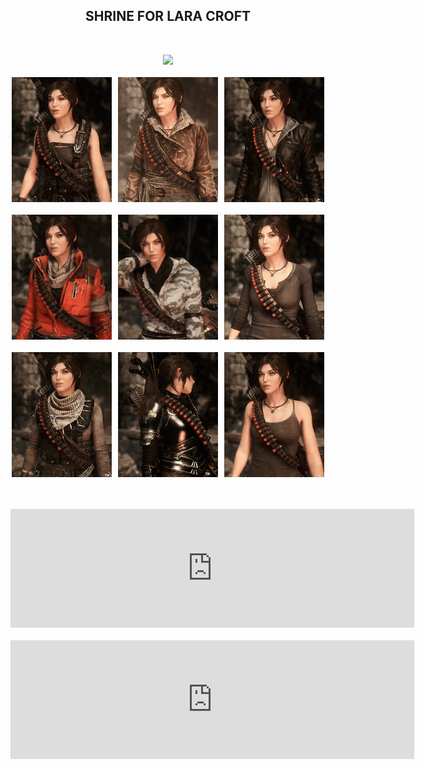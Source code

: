 <h2 align="center">
SHRINE FOR LARA CROFT
</h2>
<br>
<p align="center">
  <img src="http://cdn.edgecast.steamstatic.com/steam/apps/391220/extras/ROTTR_AimGreater_30.jpg" />
  <br>
  <br>
  <img src="../images/lara_croft/595675716_preview_tumblr_nzfm6rPpdJ1twquoto1_500.gif" />
  <br>
  <br>
  <img src="../images/lara_croft/595675716_preview_tumblr_nzfm6rPpdJ1twquoto2_r1_500.gif" />
  <br>
  <br>
  <img src="../images/lara_croft/595675716_preview_tumblr_nzfm6rPpdJ1twquoto5_500.gif" />
</p>
<br>
<br>
<iframe src="http://store.steampowered.com/widget/391220/90033/" frameborder="0" width="646" height="190">&nbsp;</iframe>
<br>
<br>
<iframe src="http://store.steampowered.com/widget/391220/90034/" frameborder="0" width="646" height="190">&nbsp;</iframe>
